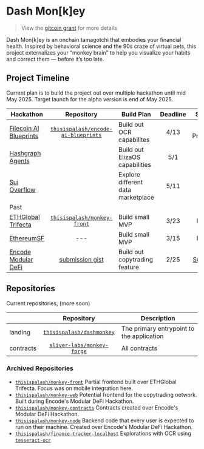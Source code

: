 # Dash Mon\[k\]ey
> View the [gitcoin grant](https://explorer.gitcoin.co/#/projects/0x04f949b4b358adc1a89ab3d4179110fc57a095923dbee573cc7f6502c0a5144f) for more details

Dash Mon[k]ey is an onchain tamagotchi that embodies your financial health. Inspired by behavioral science and the 90s craze of virtual pets, this project externalizes your “monkey brain” to help you visualize your habits and correct them — before it’s too late.

## Project Timeline

Current plan is to build the project out over multiple hackathon until mid May 2025. Target launch for the alpha version is end of May 2025.

| Hackathon | Repository | Build Plan | Deadline | Status |
| --- | :---: | --- | :---: | :---: |
| [Filecoin AI Blueprints](https://www.encode.club/ai-blueprints) | [`thisispalash/encode-ai-blueprints`](https://github.com/thisispalash/encode-ai-blueprints) | Build out OCR capabilites | 4/13 | In Progress |
| [Hashgraph Agents](https://hashgraphonline.com/hackathon/) | | Build out ElizaOS capabilities | 5/1 | |
| [Sui Overflow](https://sui.io/overflow) | | Explore different data marketplace | 5/11 | |
| Past | | | | |
| [ETHGlobal Trifecta](https://ethglobal.com/events/trifecta) | [`thisispalash/monkey-front`](https://github.com/thisispalash/monkey-front/tree/1-mobile) | Build small MVP | 3/23 | Failed |
| [EthereumSF](https://www.ethereumsf.org/) | --- | Build small MVP | 3/15 | Failed |
| [Encode Modular DeFi](https://lu.ma/Denver-Hack-2025?tk=TN0rNF) | [submission gist](https://gist.github.com/thisispalash/c3bf344b315502b427e87253cc85d380) | Build out copytrading feature | 2/25 | [Success](https://x.com/encodeclub/status/1894882173867696470) |

## Repositories

Current repositories, (more soon)

| | Repository | Description |
| --- | :---: | --- |
| landing | [`thisispalash/dashmonkey`](https://github.com/thisispalash/dashmonkey) | The primary entrypoint to the application |
| contracts | [`sliver-labs/monkey-forge`](https://github.com/sliver-labs/monkey-forge) | All contracts |

### Archived Repositories

- [`thisispalash/monkey-front`](https://github.com/thisispalash/monkey-front/tree/1-mobile) Partial frontend built over ETHGlobal Trifecta. Focus was on mobile integration here.
- [`thisispalash/monkey-web`](https://github.com/thisispalash/monkey-web) Potential frontend for the copytrading network. Built during Encode's Modular DeFi Hackathon.
- [`thisispalash/monkey-contracts`](https://github.com/thisispalash/monkey-contracts) Contracts created over Encode's Modular DeFi Hackathon.
- [`thisispalash/monkey-node`](https://github.com/thisispalash/monkey-node) Backend code that every user is expected to run on their machine. Created over Encode's Modular DeFi Hackathon.
- [`thisispalash/finance-tracker-localhost`](https://github.com/thisispalash/finance-tracker-localhost) Explorations with OCR using [`tesseract-ocr`](https://github.com/tesseract-ocr/tesseract)